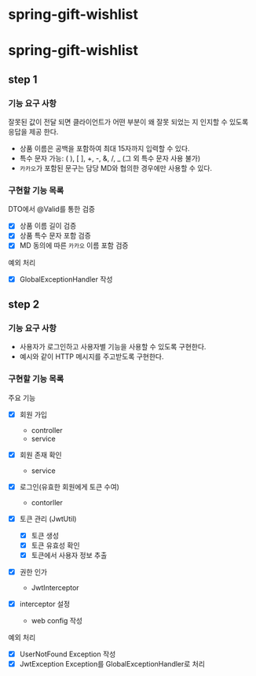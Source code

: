 # spring-gift-wishlist
# spring-gift-wishlist
## step 1
### 기능 요구 사항
잘못된 값이 전달 되면 클라이언트가 어떤 부분이 왜 잘못 되었는 지 인지할 수 있도록 응답을 제공 한다.
- 상품 이름은 공백을 포함하여 최대 15자까지 입력할 수 있다.
- 특수 문자 가능: ( ), [ ], +, -, &, /, _ (그 외 특수 문자 사용 불가)
- `카카오`가 포함된 문구는 담당 MD와 협의한 경우에만 사용할 수 있다.

### 구현할 기능 목록
DTO에서 @Valid를 통한 검증
- [X] 상품 이름 길이 검증
- [X] 상품 특수 문자 포함 검증
- [X] MD 동의에 따른 `카카오` 이름 포함 검증

예외 처리
- [X] GlobalExceptionHandler 작성

## step 2
### 기능 요구 사항
- 사용자가 로그인하고 사용자별 기능을 사용할 수 있도록 구현한다.
- 예시와 같이 HTTP 메시지를 주고받도록 구현한다.

### 구현할 기능 목록
주요 기능
- [X] 회원 가입
    - controller
    - service

- [X] 회원 존재 확인
    - service

- [X] 로그인(유효한 회원에게 토큰 수여)
    - contorller

- [X] 토큰 관리 (JwtUtil)
    - [X] 토큰 생성
    - [X] 토큰 유효성 확인
    - [X] 토큰에서 사용자 정보 추출

- [X] 권한 인가
    - JwtInterceptor

- [X] interceptor 설정
    - web config 작성

예외 처리
- [X] UserNotFound Exception 작성
- [X] JwtException Exception를 GlobalExceptionHandler로 처리